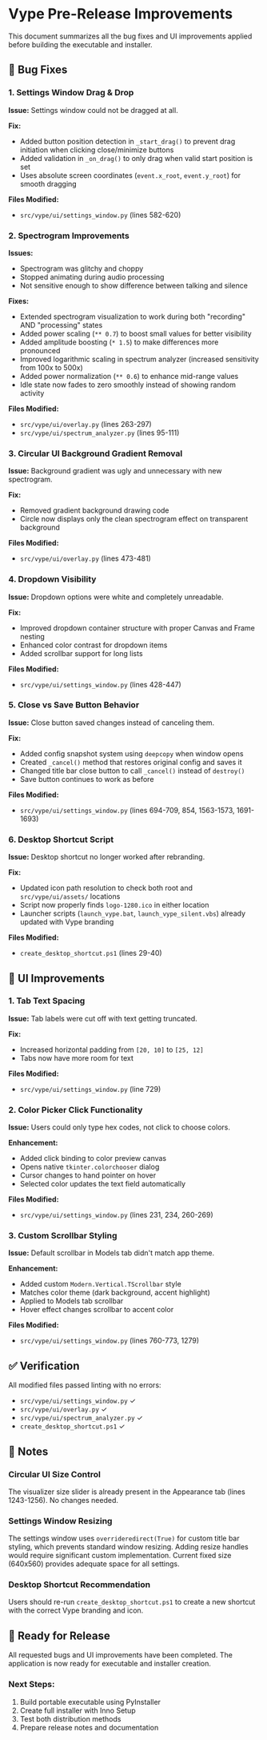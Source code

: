 # Vype Pre-Release Improvements

This document summarizes all the bug fixes and UI improvements applied before building the executable and installer.

## 🐛 Bug Fixes

### 1. Settings Window Drag & Drop
**Issue:** Settings window could not be dragged at all.

**Fix:**
- Added button position detection in `_start_drag()` to prevent drag initiation when clicking close/minimize buttons
- Added validation in `_on_drag()` to only drag when valid start position is set
- Uses absolute screen coordinates (`event.x_root`, `event.y_root`) for smooth dragging

**Files Modified:**
- `src/vype/ui/settings_window.py` (lines 582-620)

### 2. Spectrogram Improvements
**Issues:**
- Spectrogram was glitchy and choppy
- Stopped animating during audio processing
- Not sensitive enough to show difference between talking and silence

**Fixes:**
- Extended spectrogram visualization to work during both "recording" AND "processing" states
- Added power scaling (`** 0.7`) to boost small values for better visibility
- Added amplitude boosting (`* 1.5`) to make differences more pronounced
- Improved logarithmic scaling in spectrum analyzer (increased sensitivity from 100x to 500x)
- Added power normalization (`** 0.6`) to enhance mid-range values
- Idle state now fades to zero smoothly instead of showing random activity

**Files Modified:**
- `src/vype/ui/overlay.py` (lines 263-297)
- `src/vype/ui/spectrum_analyzer.py` (lines 95-111)

### 3. Circular UI Background Gradient Removal
**Issue:** Background gradient was ugly and unnecessary with new spectrogram.

**Fix:**
- Removed gradient background drawing code
- Circle now displays only the clean spectrogram effect on transparent background

**Files Modified:**
- `src/vype/ui/overlay.py` (lines 473-481)

### 4. Dropdown Visibility
**Issue:** Dropdown options were white and completely unreadable.

**Fix:**
- Improved dropdown container structure with proper Canvas and Frame nesting
- Enhanced color contrast for dropdown items
- Added scrollbar support for long lists

**Files Modified:**
- `src/vype/ui/settings_window.py` (lines 428-447)

### 5. Close vs Save Button Behavior
**Issue:** Close button saved changes instead of canceling them.

**Fix:**
- Added config snapshot system using `deepcopy` when window opens
- Created `_cancel()` method that restores original config and saves it
- Changed title bar close button to call `_cancel()` instead of `destroy()`
- Save button continues to work as before

**Files Modified:**
- `src/vype/ui/settings_window.py` (lines 694-709, 854, 1563-1573, 1691-1693)

### 6. Desktop Shortcut Script
**Issue:** Desktop shortcut no longer worked after rebranding.

**Fix:**
- Updated icon path resolution to check both root and `src/vype/ui/assets/` locations
- Script now properly finds `logo-1280.ico` in either location
- Launcher scripts (`launch_vype.bat`, `launch_vype_silent.vbs`) already updated with Vype branding

**Files Modified:**
- `create_desktop_shortcut.ps1` (lines 29-40)

## 🎨 UI Improvements

### 1. Tab Text Spacing
**Issue:** Tab labels were cut off with text getting truncated.

**Fix:**
- Increased horizontal padding from `[20, 10]` to `[25, 12]`
- Tabs now have more room for text

**Files Modified:**
- `src/vype/ui/settings_window.py` (line 729)

### 2. Color Picker Click Functionality
**Issue:** Users could only type hex codes, not click to choose colors.

**Enhancement:**
- Added click binding to color preview canvas
- Opens native `tkinter.colorchooser` dialog
- Cursor changes to hand pointer on hover
- Selected color updates the text field automatically

**Files Modified:**
- `src/vype/ui/settings_window.py` (lines 231, 234, 260-269)

### 3. Custom Scrollbar Styling
**Issue:** Default scrollbar in Models tab didn't match app theme.

**Enhancement:**
- Added custom `Modern.Vertical.TScrollbar` style
- Matches color theme (dark background, accent highlight)
- Applied to Models tab scrollbar
- Hover effect changes scrollbar to accent color

**Files Modified:**
- `src/vype/ui/settings_window.py` (lines 760-773, 1279)

## ✅ Verification

All modified files passed linting with no errors:
- `src/vype/ui/settings_window.py` ✓
- `src/vype/ui/overlay.py` ✓
- `src/vype/ui/spectrum_analyzer.py` ✓
- `create_desktop_shortcut.ps1` ✓

## 📝 Notes

### Circular UI Size Control
The visualizer size slider is already present in the Appearance tab (lines 1243-1256). No changes needed.

### Settings Window Resizing
The settings window uses `overrideredirect(True)` for custom title bar styling, which prevents standard window resizing. Adding resize handles would require significant custom implementation. Current fixed size (640x560) provides adequate space for all settings.

### Desktop Shortcut Recommendation
Users should re-run `create_desktop_shortcut.ps1` to create a new shortcut with the correct Vype branding and icon.

## 🚀 Ready for Release

All requested bugs and UI improvements have been completed. The application is now ready for executable and installer creation.

### Next Steps:
1. Build portable executable using PyInstaller
2. Create full installer with Inno Setup
3. Test both distribution methods
4. Prepare release notes and documentation


